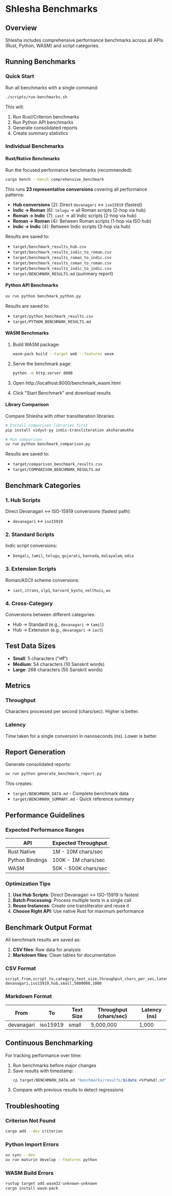 # Shlesha Benchmarks

## Overview

Shlesha includes comprehensive performance benchmarks across all APIs (Rust, Python, WASM) and script categories.

## Running Benchmarks

### Quick Start

Run all benchmarks with a single command:

```bash
./scripts/run-benchmarks.sh
```

This will:
1. Run Rust/Criterion benchmarks
2. Run Python API benchmarks
3. Generate consolidated reports
4. Create summary statistics

### Individual Benchmarks

#### Rust/Native Benchmarks

Run the focused performance benchmarks (recommended):

```bash
cargo bench --bench comprehensive_benchmark
```

This runs **23 representative conversions** covering all performance patterns:
- **Hub conversions** (2): Direct `devanagari` ↔ `iso15919` (fastest)
- **Indic → Roman** (6): `telugu` → all Roman scripts (2-hop via hub)
- **Roman → Indic** (7): `iast` → all Indic scripts (2-hop via hub)  
- **Roman → Roman** (4): Between Roman scripts (1-hop via ISO hub)
- **Indic → Indic** (4): Between Indic scripts (3-hop via hub)

Results are saved to:
- `target/benchmark_results_hub.csv`
- `target/benchmark_results_indic_to_roman.csv`
- `target/benchmark_results_roman_to_indic.csv`
- `target/benchmark_results_roman_to_roman.csv`
- `target/benchmark_results_indic_to_indic.csv`
- `target/BENCHMARK_RESULTS.md` (summary report)

#### Python API Benchmarks

```bash
uv run python benchmark_python.py
```

Results are saved to:
- `target/python_benchmark_results.csv`
- `target/PYTHON_BENCHMARK_RESULTS.md`

#### WASM Benchmarks

1. Build WASM package:
   ```bash
   wasm-pack build --target web --features wasm
   ```

2. Serve the benchmark page:
   ```bash
   python -m http.server 8000
   ```

3. Open http://localhost:8000/benchmark_wasm.html

4. Click "Start Benchmark" and download results

#### Library Comparison

Compare Shlesha with other transliteration libraries:

```bash
# Install comparison libraries first
pip install vidyut-py indic-transliteration aksharamukha

# Run comparison
uv run python benchmark_comparison.py
```

Results are saved to:
- `target/comparison_benchmark_results.csv`
- `target/COMPARISON_BENCHMARK_RESULTS.md`

## Benchmark Categories

### 1. Hub Scripts
Direct Devanagari ↔ ISO-15919 conversions (fastest path):
- `devanagari` ↔ `iso15919`

### 2. Standard Scripts
Indic script conversions:
- `bengali`, `tamil`, `telugu`, `gujarati`, `kannada`, `malayalam`, `odia`

### 3. Extension Scripts
Roman/ASCII scheme conversions:
- `iast`, `itrans`, `slp1`, `harvard_kyoto`, `velthuis`, `wx`

### 4. Cross-Category
Conversions between different categories:
- Hub → Standard (e.g., `devanagari` → `tamil`)
- Hub → Extension (e.g., `devanagari` → `iast`)

## Test Data Sizes

- **Small**: 5 characters ("धर्म")
- **Medium**: 54 characters (10 Sanskrit words)
- **Large**: 268 characters (50 Sanskrit words)

## Metrics

### Throughput
Characters processed per second (chars/sec). Higher is better.

### Latency
Time taken for a single conversion in nanoseconds (ns). Lower is better.

## Report Generation

Generate consolidated reports:

```bash
uv run python generate_benchmark_report.py
```

This creates:
- `target/BENCHMARK_DATA.md` - Complete benchmark data
- `target/BENCHMARK_SUMMARY.md` - Quick reference summary

## Performance Guidelines

### Expected Performance Ranges

| API | Expected Throughput |
|-----|-------------------|
| Rust Native | 1M - 10M chars/sec |
| Python Bindings | 100K - 1M chars/sec |
| WASM | 50K - 500K chars/sec |

### Optimization Tips

1. **Use Hub Scripts**: Direct Devanagari ↔ ISO-15919 is fastest
2. **Batch Processing**: Process multiple texts in a single call
3. **Reuse Instances**: Create one transliterator and reuse it
4. **Choose Right API**: Use native Rust for maximum performance

## Benchmark Output Format

All benchmark results are saved as:
1. **CSV files**: Raw data for analysis
2. **Markdown files**: Clean tables for documentation

### CSV Format

```csv
script_from,script_to,category,text_size,throughput_chars_per_sec,latency_ns
devanagari,iso15919,hub,small,5000000,1000
```

### Markdown Format

| From | To | Text Size | Throughput (chars/sec) | Latency (ns) |
|------|----|-----------|-----------------------|-------------|
| devanagari | iso15919 | small | 5,000,000 | 1,000 |

## Continuous Benchmarking

For tracking performance over time:

1. Run benchmarks before major changes
2. Save results with timestamp:
   ```bash
   cp target/BENCHMARK_DATA.md "benchmarks/results/$(date +%Y%m%d).md"
   ```
3. Compare with previous results to detect regressions

## Troubleshooting

### Criterion Not Found

```bash
cargo add --dev criterion
```

### Python Import Errors

```bash
uv sync --dev
uv run maturin develop --features python
```

### WASM Build Errors

```bash
rustup target add wasm32-unknown-unknown
cargo install wasm-pack
```